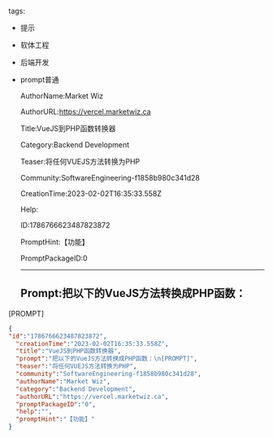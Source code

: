   tags: 
- 提示
- 软体工程
- 后端开发
- prompt普通

  AuthorName:Market Wiz

  AuthorURL:https://vercel.marketwiz.ca

  Title:VueJS到PHP函数转换器

  Category:Backend Development

  Teaser:将任何VUEJS方法转换为PHP

  Community:SoftwareEngineering-f1858b980c341d28

  CreationTime:2023-02-02T16:35:33.558Z

  Help:

  ID:1786766623487823872

  PromptHint:【功能】

  PromptPackageID:0

  ---

  ## Prompt:把以下的VueJS方法转换成PHP函数：
[PROMPT]

  ```json
  {
  "id":"1786766623487823872",
    "creationTime":"2023-02-02T16:35:33.558Z",
    "title":"VueJS到PHP函数转换器",
    "prompt":"把以下的VueJS方法转换成PHP函数：\n[PROMPT]",
    "teaser":"将任何VUEJS方法转换为PHP",
    "community":"SoftwareEngineering-f1858b980c341d28",
    "authorName":"Market Wiz",
    "category":"Backend Development",
    "authorURL":"https://vercel.marketwiz.ca",
    "promptPackageID":"0",
    "help":"",
    "promptHint":"【功能】"
  }
  ```
